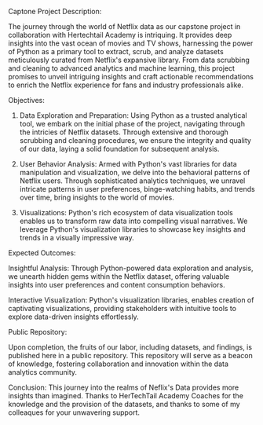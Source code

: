 Captone Project Description:

The journey through the world of Netflix data as our capstone project in collaboration with Hertechtail Academy is intriquing. It provides deep insights into the vast ocean of movies and TV shows, harnessing the power of Python as a primary tool to extract, scrub, and analyze datasets meticulously curated from Netflix's expansive library. From data scrubbing and cleaning to advanced analytics and machine learning, this project promises to unveil intriguing insights and craft actionable recommendations to enrich the Netflix experience for fans and industry professionals alike.

Objectives:

1. Data Exploration and Preparation: Using Python as a trusted analytical tool, we embark on the initial phase of the project, navigating through the intricies of Netflix datasets. Through extensive and thorough scrubbing and cleaning procedures, we ensure the integrity and quality of our data, laying a solid foundation for subsequent analysis.

2. User Behavior Analysis: Armed with Python's vast libraries for data manipulation and visualization, we delve into the behavioral patterns of Netflix users. Through sophisticated analytics techniques, we unravel intricate patterns in user preferences, binge-watching habits, and trends over time, bring insights to the world of movies.

3. Visualizations: Python's rich ecosystem of data visualization tools enables us to transform raw data into compelling visual narratives. We leverage Python's visualization libraries to showcase key insights and trends in a visually impressive way.

Expected Outcomes:

Insightful Analysis: Through Python-powered data exploration and analysis, we unearth hidden gems within the Netflix dataset, offering valuable insights into user preferences and content consumption behaviors.
  
Interactive Visualization: Python's visualization libraries, enables creation of captivating visualizations, providing stakeholders with intuitive tools to explore data-driven insights effortlessly.

Public Repository:

Upon completion, the fruits of our labor, including  datasets, and findings, is published here in a public repository. This repository will serve as a beacon of knowledge, fostering collaboration and innovation within the data analytics community.

Conclusion: This journey into the realms of Neflix's Data provides more insights than imagined. Thanks to HerTechTail Academy Coaches for the knowledge and the provision of the datasets, and thanks to some of my colleaques for your unwavering support.
